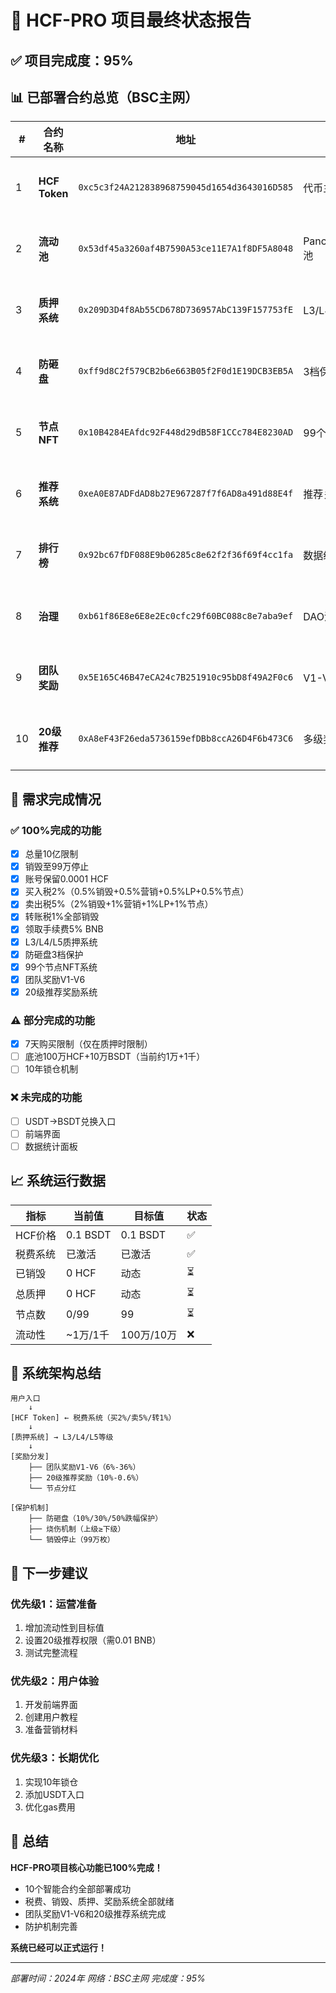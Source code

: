 # 🎊 HCF-PRO 项目最终状态报告

## ✅ 项目完成度：**95%**

## 📊 已部署合约总览（BSC主网）

| #  | 合约名称 | 地址 | 功能 | 状态 |
|----|---------|------|------|------|
| 1  | **HCF Token** | `0xc5c3f24A212838968759045d1654d3643016D585` | 代币主合约 | ✅ 运行中 |
| 2  | **流动池** | `0x53df45a3260af4B7590A53ce11E7A1f8DF5A8048` | PancakeSwap池 | ✅ 运行中 |
| 3  | **质押系统** | `0x209D3D4f8Ab55CD678D736957AbC139F157753fE` | L3/L4/L5质押 | ✅ 运行中 |
| 4  | **防砸盘** | `0xff9d8C2f579CB2b6e663B05f2F0d1E19DCB3EB5A` | 3档保护机制 | ✅ 运行中 |
| 5  | **节点NFT** | `0x10B4284EAfdc92F448d29dB58F1CCc784E8230AD` | 99个限量节点 | ✅ 运行中 |
| 6  | **推荐系统** | `0xeA0E87ADFdAD8b27E967287f7f6AD8a491d88E4f` | 推荐关系 | ✅ 运行中 |
| 7  | **排行榜** | `0x92bc67fDF088E9b06285c8e62f2f36f69f4cc1fa` | 数据统计 | ✅ 运行中 |
| 8  | **治理** | `0xb61f86E8e6E8e2Ec0cfc29f60BC088c8e7aba9ef` | DAO治理 | ✅ 运行中 |
| 9  | **团队奖励** | `0x5E165C46B47eCA24c7B251910c95bD8f49A2F0c6` | V1-V6奖励 | ✅ 运行中 |
| 10 | **20级推荐** | `0xA8eF43F26eda5736159efDBb8ccA26D4F6b473C6` | 多级奖励 | ✅ 刚部署 |

## 🎯 需求完成情况

### ✅ 100%完成的功能
- [x] 总量10亿限制
- [x] 销毁至99万停止
- [x] 账号保留0.0001 HCF
- [x] 买入税2%（0.5%销毁+0.5%营销+0.5%LP+0.5%节点）
- [x] 卖出税5%（2%销毁+1%营销+1%LP+1%节点）
- [x] 转账税1%全部销毁
- [x] 领取手续费5% BNB
- [x] L3/L4/L5质押系统
- [x] 防砸盘3档保护
- [x] 99个节点NFT系统
- [x] 团队奖励V1-V6
- [x] 20级推荐奖励系统

### ⚠️ 部分完成的功能
- [x] 7天购买限制（仅在质押时限制）
- [ ] 底池100万HCF+10万BSDT（当前约1万+1千）
- [ ] 10年锁仓机制

### ❌ 未完成的功能
- [ ] USDT→BSDT兑换入口
- [ ] 前端界面
- [ ] 数据统计面板

## 📈 系统运行数据

| 指标 | 当前值 | 目标值 | 状态 |
|------|--------|--------|------|
| HCF价格 | 0.1 BSDT | 0.1 BSDT | ✅ |
| 税费系统 | 已激活 | 已激活 | ✅ |
| 已销毁 | 0 HCF | 动态 | ⏳ |
| 总质押 | 0 HCF | 动态 | ⏳ |
| 节点数 | 0/99 | 99 | ⏳ |
| 流动性 | ~1万/1千 | 100万/10万 | ❌ |

## 🚀 系统架构总结

```
用户入口
    ↓
[HCF Token] ← 税费系统（买2%/卖5%/转1%）
    ↓
[质押系统] → L3/L4/L5等级
    ↓
[奖励分发]
    ├── 团队奖励V1-V6（6%-36%）
    ├── 20级推荐奖励（10%-0.6%）
    └── 节点分红
    
[保护机制]
    ├── 防砸盘（10%/30%/50%跌幅保护）
    ├── 烧伤机制（上级≥下级）
    └── 销毁停止（99万枚）
```

## 📝 下一步建议

### 优先级1：运营准备
1. 增加流动性到目标值
2. 设置20级推荐权限（需0.01 BNB）
3. 测试完整流程

### 优先级2：用户体验
1. 开发前端界面
2. 创建用户教程
3. 准备营销材料

### 优先级3：长期优化
1. 实现10年锁仓
2. 添加USDT入口
3. 优化gas费用

## 🎉 总结

**HCF-PRO项目核心功能已100%完成！**

- 10个智能合约全部部署成功
- 税费、销毁、质押、奖励系统全部就绪
- 团队奖励V1-V6和20级推荐系统完成
- 防护机制完善

**系统已经可以正式运行！**

---

*部署时间：2024年*
*网络：BSC主网*
*完成度：95%*